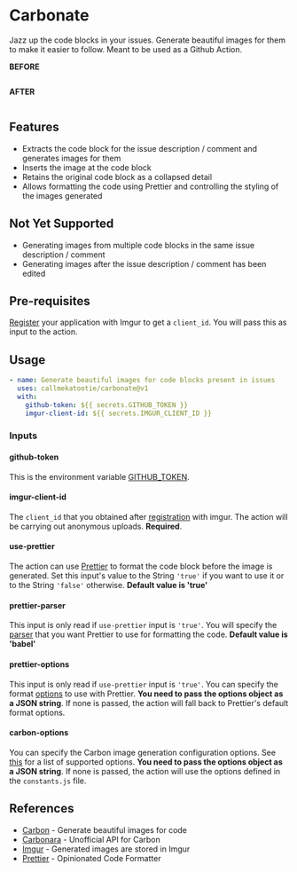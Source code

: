 # Carbonate

Jazz up the code blocks in your issues. Generate beautiful images for them to make it easier to follow. Meant to be used as a Github Action.

**BEFORE**

![]()

**AFTER**

![]()

## Features

- Extracts the code block for the issue description / comment and generates images for them
- Inserts the image at the code block
- Retains the original code block as a collapsed detail
- Allows formatting the code using Prettier and controlling the styling of the images generated

## Not Yet Supported

- Generating images from multiple code blocks in the same issue description / comment
- Generating images after the issue description / comment has been edited

## Pre-requisites

[Register](https://api.imgur.com/oauth2/addclient) your application with Imgur to get a `client_id`. You will pass this as input to the action.

## Usage

```yaml
- name: Generate beautiful images for code blocks present in issues
  uses: callmekatootie/carbonate@v1
  with:
    github-token: ${{ secrets.GITHUB_TOKEN }}
    imgur-client-id: ${{ secrets.IMGUR_CLIENT_ID }}
```

### Inputs

#### github-token

This is the environment variable [GITHUB_TOKEN](https://docs.github.com/en/actions/configuring-and-managing-workflows/authenticating-with-the-github_token#about-the-github_token-secret).

#### imgur-client-id

The `client_id` that you obtained after [registration](https://api.imgur.com/oauth2/addclient) with imgur. The action will be carrying out anonymous uploads. **Required**.

#### use-prettier

The action can use [Prettier](https://prettier.io/) to format the code block before the image is generated. Set this input's value to the String `'true'` if you want to use it or to the String `'false'` otherwise. **Default value is 'true'**

#### prettier-parser

This input is only read if `use-prettier` input is `'true'`. You will specify the [parser](https://prettier.io/docs/en/options.html#parser) that you want Prettier to use for formatting the code. **Default value is 'babel'**

#### prettier-options

This input is only read if `use-prettier` input is `'true'`. You can specify the format [options](https://prettier.io/docs/en/options.html) to use with Prettier. **You need to pass the options object as a JSON string**. If none is passed, the action will fall back to Prettier's default format options.

#### carbon-options

You can specify the Carbon image generation configuration options. See [this](https://github.com/petersolopov/carbonara#post-apicook) for a list of supported options. **You need to pass the options object as a JSON string**. If none is passed, the action will use the options defined in the `constants.js` file.

## References

- [Carbon](https://github.com/carbon-app/carbon) - Generate beautiful images for code
- [Carbonara](https://github.com/petersolopov/carbonara) - Unofficial API for Carbon
- [Imgur](https://apidocs.imgur.com/) - Generated images are stored in Imgur
- [Prettier](https://prettier.io) - Opinionated Code Formatter

